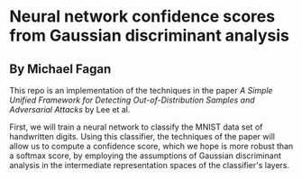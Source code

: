 # Neural network confidence scores from Gaussian discriminant analysis

## By Michael Fagan

This repo is an implementation of the techniques in the paper *A Simple Unified Framework for Detecting Out-of-Distribution Samples and Adversarial Attacks* by Lee et al.

First, we will train a neural network to classify the MNIST data set of handwritten digits. Using this classifier, the techniques of the paper will allow us to compute a confidence score, which we hope is more robust than a softmax score, by employing the assumptions of Gaussian discriminant analysis in the intermediate representation spaces of the classifier's layers.
